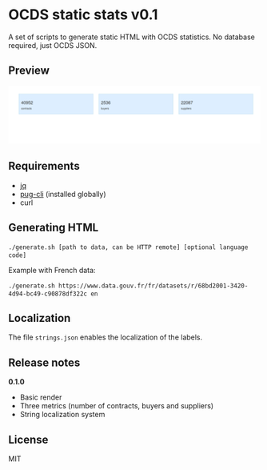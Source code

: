 # OCDS static stats v0.1

A set of scripts to generate static HTML with OCDS statistics. No database required, just OCDS JSON.

## Preview

![Preview of the result](./preview.png)

## Requirements

- [jq](https://stedolan.github.io/jq/)
- [pug-cli](https://github.com/pugjs/pug-cli) (installed globally)
- curl

## Generating HTML

```
./generate.sh [path to data, can be HTTP remote] [optional language code]
```

Example with French data:

```
./generate.sh https://www.data.gouv.fr/fr/datasets/r/68bd2001-3420-4d94-bc49-c90878df322c en
```

## Localization

The file `strings.json` enables the localization of the labels.

## Release notes

**0.1.0**

- Basic render
- Three metrics (number of contracts, buyers and suppliers)
- String localization system

## License

MIT
